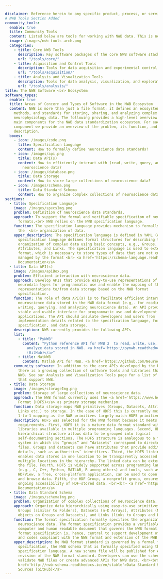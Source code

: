 ```yaml
---

disclaimer: Reference herein to any specific product, process, or service by its trade name, trademark, manufacturer, or otherwise, does not constitute or imply its endorsement, recommendation, or favoring by the NWB development team, United States Government or any agency thereof, or The Regents of the University of California. Use of the NeurodataWithoutBorders name for endorsements is prohibited.
# NWB Tools Section Added
community_tools:
  enable: true
  title: Community Tools
  content: Listed below are tools for working with NWB data. This is not a comprehensive list of NWB tools. Many of these tools are built and supported by other groups, and are in active development.
  image: /images/nwb-tools-arch.png
  categories:
    - title: Core NWB Tools
      description: Key software packages of the core NWB software stack
      url: "/tools/core/"
    - title: Acquisition and Control Tools
      description: Tools for data acquisition and experimental control
      url: "/tools/acquisition/"
    - title: Analysis and Visualization Tools
      description: Tools for data analysis, visualization, and exploration
      url: "/tools/analysis/"
title: The NWB Software <br> Ecosystem
software_types:
  enable: true
  title: Areas of Concern and Types of Software in the NWB Ecosystem
  content: NWB is more than just a file format; it defines an ecosystem of tools,
    methods, and standards for storing, sharing, and analyzing complex
    neurophysiology data. The following provides a high-level overview of the
    main components for the NWB data standardization ecosystem. For each
    component we provide an overview of the problem, its function, and a
    description.
  boxes:
    - icon: /images/code.png
      title: Specification Language
      content: How to formally define neuroscience data standards?
    - icon: /images/api.png
      title: Data API(s)
      content: How to efficiently interact with (read, write, query, analyze...)
        neuroscience data?
    - icon: /images/database.png
      title: Data Storage
      content: How to store large collections of neuroscience data?
    - icon: /images/schema.png
      title: Data Standard Schema
      content: How to organize complex collections of neuroscience data?
sections:
  - title: Specification Language
    image: /images/specsImg.png
    problem: Definition of neuroscience data standards.
    approach: To support the formal and verifiable specification of neurodata file
      formats,<br> NWB relies on the NWB specification language.
    function: The specification language provides mechanism to formally specify
      the  <br> organization of data.
    upper_description: The specification language is defined in YAML (or JSON). The
      specification language defines formal structures for describing the
      organization of complex data using basic concepts, e.g., Groups, Datasets,
      Attributes, and Links. The specification language is used to extend the
      format, which is necessary to store types of data that are not currently
      managed by the format <br> <a href='https://schema-language.readthedocs.io/en/latest/'>Specification Language
      Documentation</a>
  - title: Data API(s)
    image: /images/apiBox.png
    problem: Efficient interaction with neuroscience data.
    approach: Develop APIs that provide easy-to-use representations of NWB
      neurodata types for programmatic use and enable the mapping of these
      representations to/from data storage based on the NWB format
      specification.
    function: The role of data API(s) is to facilitate efficient interaction with
      neuroscience data stored in the NWB data format (e.g,. for reading,
      writing, querying, and analyzing neuroscience data). An API provides a
      stable and usable interface for programmatic use and development of new
      applications. The API should insulate developers and users from
      implementation details related to the specification language, format
      specification, and data storage.
    description: NWB currently provides the following APIs
    list:
      - title: "PyNWB"
        content: "Python reference API for NWB 2  to read, write, use, extend, and
          analyze data stored in NWB. <a href='https://pynwb.readthedocs.io/en/stable/'>Documentation</a> <a href='https://github.com/NeurodataWithoutBorders/pynwb'>Source
          (GitHub)</a>"
      - title: MatNWB
        content: Matlab API for NWB. <a href='https://github.com/NeurodataWithoutBorders/matnwb'> Documentation & Source (GitHub)</a>
    community_software: In addition to the core APIs developed by the NWB team,
      there is a growing collection of software tools and libraries that support
      NWB. See our Analysis and Visualization Tools page for a list of tools
      that support NWB.
  - title: Data Storage
    image: /images/storageImg.png
    problem: Storage of large collections of neuroscience data.
    approach: The NWB format currently uses the <a href='https://www.hdfgroup.org/solutions/hdf5/'> Hierarchical Data
      Format (HDF5)</a> as primary storage mechanism.
    function: Data storage maps NWB primitives (Groups, Datasets, Attributes,
      Links etc.) to storage. In the case of HDF5 this is currently mostly a
      1-to-1 mapping as the NWB primitives largely match HDF5 primitives.
    description: HDF5 was selected for the NWB format because it meets several key
      requirements. First, HDF5 it is a mature data format standard with
      libraries available in multiple programming languages. Second, HDF5’s
      hierarchical structure allows data to be grouped into logical
      self-documenting sections. The HDF5 structure is analogous to a file
      system in which its “groups” and “datasets” correspond to directories and
      files. Groups and datasets can have attributes that provide additional
      details, such as authorities’ identifiers. Third, the HDF5 linking feature
      enables data stored in one location to be transparently accessed from
      multiple locations in the hierarchy. The linked data can be external to
      the file. Fourth, HDF5 is widely supported across programming languages
      (e.g., C, C++, Python, MATLAB, R among others) and tools, such as,
      HDFView, a free, cross-platform application, can be used to open a file
      and browse data. Fifth, the HDF Group, a nonprofit group, ensures the
      ongoing accessibility of HDF-stored data. <br><br> <a href='https://nwb-storage.readthedocs.io/en/stable/'>Data Storage
      Documentation</a>
  - title: Data Standard Schema
    image: /images/schemaImg.png
    problem: Organization of complex collections of neuroscience data.
    approach: Organize data hierarchically using easy-to-use primitives, e.g.,
      Groups (similar to Folders), Datasets (n-D Arrays), Attributes (Metadata
      objects on Groups and Datasets), and Links (links to Groups and Datasets).
    function: The format specification formally specifies the organization of
      neuroscience data. The format specification provides a verifiable,
      computer and human readable document that governs the NWB format. The
      format specification is, hence, central to support development of API’s
      and codes compliant with the NWB format and extension of the NWB format.
    upper_description: he NWB format standard is governed by a formal format
      specification, the NWB schema that is formally specified using the NWB
      specification language. A new schema file will be published for each
      revision of the NWB format standard. Developers can use the schema to
      validate NWB files or create advanced APIs for NWB data. <br><br><a
      href='http://nwb-schema.readthedocs.io/en/stable'>Data Standard Schema Documentation</a> <br><br> <a href='https://github.com/NeurodataWithoutBorders/nwb-schema'>
      Sources (GitHub)</a>
---
```

